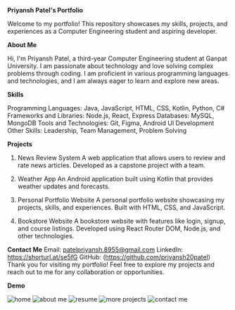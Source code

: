 **Priyansh Patel's Portfolio**

Welcome to my portfolio! This repository showcases my skills, projects, and experiences as a Computer Engineering student and aspiring developer.

**About Me**

Hi, I'm Priyansh Patel, a third-year Computer Engineering student at Ganpat University. I am passionate about technology and love solving complex problems through coding. I am proficient in various programming languages and technologies, and I am always eager to learn and explore new areas.

**Skills**

Programming Languages: Java, JavaScript, HTML, CSS, Kotlin, Python, C#
Frameworks and Libraries: Node.js, React, Express
Databases: MySQL, MongoDB
Tools and Technologies: Git, Figma, Android UI Development
Other Skills: Leadership, Team Management, Problem Solving

**Projects**

1. News Review System
A web application that allows users to review and rate news articles. Developed as a capstone project with a team.

2. Weather App
An Android application built using Kotlin that provides weather updates and forecasts.

3. Personal Portfolio Website
A personal portfolio website showcasing my projects, skills, and experiences. Built with HTML, CSS, and JavaScript.

4. Bookstore Website
A bookstore website with features like login, signup, and course listings. Developed using React Router DOM, Node.js, and other technologies.

**Contact Me**
Email: patelpriyansh.8955@gmail.com
LinkedIn: https://shorturl.at/se5fG
GitHub: (https://github.com/priyansh20patel)
Thank you for visiting my portfolio! Feel free to explore my projects and reach out to me for any collaboration or opportunities.


**Demo**

![home](https://github.com/user-attachments/assets/191fc155-a7d0-40ee-826a-5336579770a8)
![about me](https://github.com/user-attachments/assets/d2440e82-f714-4a3d-94fd-65ebd2360c41)
![resume](https://github.com/user-attachments/assets/4a7804ae-9f6a-4eff-b2cf-e0508a98fe5b)
![more projects](https://github.com/user-attachments/assets/b6768623-44c9-443c-be29-a731e1937642)
![contact me](https://github.com/user-attachments/assets/e6d3ffa2-893a-4aba-84bc-31a9458f2b63)


